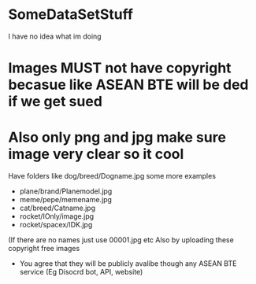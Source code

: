 # SomeDataSetStuff
I have no idea what im doing
# Images MUST not have copyright becasue like ASEAN BTE will be ded if we get sued
# Also only png and jpg make sure image very clear so it cool
Have folders like 
dog/breed/Dogname.jpg
some more examples
- plane/brand/Planemodel.jpg
- meme/pepe/memename.jpg
- cat/breed/Catname.jpg
- rocket/IOnly/image.jpg
- rocket/spacex/IDK.jpg

(If there are no names just use 00001.jpg etc
Also by uploading these copyright free images
- You agree that they will be publicly avalibe though any ASEAN BTE service (Eg Disocrd bot, API, website)
